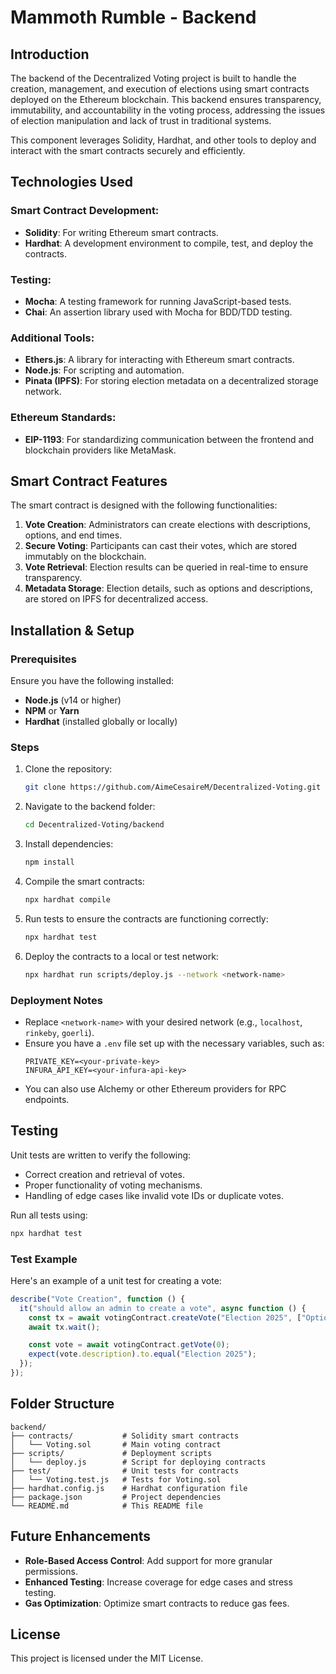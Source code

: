 # Mammoth Rumble - Backend

## Introduction

The backend of the Decentralized Voting project is built to handle the creation, management, and execution of elections using smart contracts deployed on the Ethereum blockchain. This backend ensures transparency, immutability, and accountability in the voting process, addressing the issues of election manipulation and lack of trust in traditional systems.

This component leverages Solidity, Hardhat, and other tools to deploy and interact with the smart contracts securely and efficiently.

## Technologies Used

### Smart Contract Development:
- **Solidity**: For writing Ethereum smart contracts.
- **Hardhat**: A development environment to compile, test, and deploy the contracts.

### Testing:
- **Mocha**: A testing framework for running JavaScript-based tests.
- **Chai**: An assertion library used with Mocha for BDD/TDD testing.

### Additional Tools:
- **Ethers.js**: A library for interacting with Ethereum smart contracts.
- **Node.js**: For scripting and automation.
- **Pinata (IPFS)**: For storing election metadata on a decentralized storage network.

### Ethereum Standards:
- **EIP-1193**: For standardizing communication between the frontend and blockchain providers like MetaMask.

## Smart Contract Features

The smart contract is designed with the following functionalities:
1. **Vote Creation**: Administrators can create elections with descriptions, options, and end times.
2. **Secure Voting**: Participants can cast their votes, which are stored immutably on the blockchain.
3. **Vote Retrieval**: Election results can be queried in real-time to ensure transparency.
4. **Metadata Storage**: Election details, such as options and descriptions, are stored on IPFS for decentralized access.

## Installation & Setup

### Prerequisites
Ensure you have the following installed:
- **Node.js** (v14 or higher)
- **NPM** or **Yarn**
- **Hardhat** (installed globally or locally)

### Steps

1. Clone the repository:
    ```bash
    git clone https://github.com/AimeCesaireM/Decentralized-Voting.git
    ```

2. Navigate to the backend folder:
    ```bash
    cd Decentralized-Voting/backend
    ```

3. Install dependencies:
    ```bash
    npm install
    ```

4. Compile the smart contracts:
    ```bash
    npx hardhat compile
    ```

5. Run tests to ensure the contracts are functioning correctly:
    ```bash
    npx hardhat test
    ```

6. Deploy the contracts to a local or test network:
    ```bash
    npx hardhat run scripts/deploy.js --network <network-name>
    ```

### Deployment Notes
- Replace `<network-name>` with your desired network (e.g., `localhost`, `rinkeby`, `goerli`).
- Ensure you have a `.env` file set up with the necessary variables, such as:
    ```env
    PRIVATE_KEY=<your-private-key>
    INFURA_API_KEY=<your-infura-api-key>
    ```
- You can also use Alchemy or other Ethereum providers for RPC endpoints.

## Testing

Unit tests are written to verify the following:
- Correct creation and retrieval of votes.
- Proper functionality of voting mechanisms.
- Handling of edge cases like invalid vote IDs or duplicate votes.

Run all tests using:
```bash
npx hardhat test
```

### Test Example
Here's an example of a unit test for creating a vote:
```javascript
describe("Vote Creation", function () {
  it("should allow an admin to create a vote", async function () {
    const tx = await votingContract.createVote("Election 2025", ["Option 1", "Option 2"], endTime);
    await tx.wait();

    const vote = await votingContract.getVote(0);
    expect(vote.description).to.equal("Election 2025");
  });
});
```

## Folder Structure

```plaintext
backend/
├── contracts/           # Solidity smart contracts
│   └── Voting.sol       # Main voting contract
├── scripts/             # Deployment scripts
│   └── deploy.js        # Script for deploying contracts
├── test/                # Unit tests for contracts
│   └── Voting.test.js   # Tests for Voting.sol
├── hardhat.config.js    # Hardhat configuration file
├── package.json         # Project dependencies
└── README.md            # This README file
```

## Future Enhancements

- **Role-Based Access Control**: Add support for more granular permissions.
- **Enhanced Testing**: Increase coverage for edge cases and stress testing.
- **Gas Optimization**: Optimize smart contracts to reduce gas fees.

## License

This project is licensed under the MIT License.